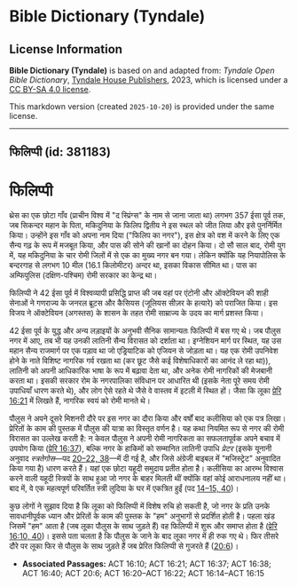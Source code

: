 # Bible Dictionary (Tyndale)

## License Information

**Bible Dictionary (Tyndale)** is based on and adapted from: _Tyndale Open Bible Dictionary_, [Tyndale House Publishers](https://tyndaleopenresources.com/), 2023, which is licensed under a [CC BY-SA 4.0 license](https://creativecommons.org/licenses/by-sa/4.0/legalcode.en).

This markdown version (created `2025-10-20`) is provided under the same license.



--------------------------------

## फिलिप्पी (id: 381183)

फिलिप्पी
========

थ्रेस का एक छोटा गाँव (प्राचीन विश्व में "द स्प्रिंग्स" के नाम से जाना जाता था) लगभग 357 ईसा पूर्व तक, जब सिकन्दर महान के पिता, मकिदुनिया के फिलिप द्वितीय ने इस स्थल को जीत लिया और इसे पुनर्निर्मित किया। उन्होंने इस गाँव को अपना नाम दिया ("फिलिप का नगर"), इस क्षेत्र को वश में करने के लिए एक सैन्य गढ़ के रूप में मजबूत किया, और पास की सोने की खानों का दोहन किया। दो सौ साल बाद, रोमी युग में, यह मकिदुनिया के चार रोमी जिलों में से एक का मुख्य नगर बन गया। लेकिन क्योंकि यह नियापोलिस के बन्दरगाह से लगभग 10 मील (16\.1 किलोमीटर) अन्दर था, इसका विकास सीमित था। पास का अम्फिपुलिस (दक्षिण\-पश्चिम) रोमी सरकार का केन्द्र था।

फिलिप्पी ने 42 ईसा पूर्व में विश्वव्यापी प्रसिद्धि प्राप्त की जब वहां पर एंटोनी और ऑक्टेवियन की शाही सेनाओं ने गणराज्य के जनरल ब्रूटस और कैसियस (जूलियस सीज़र के हत्यारे) को पराजित किया। इस विजय ने ऑक्टेवियन (अगस्तस) के शासन के तहत रोमी साम्राज्य के उदय का मार्ग प्रशस्त किया।

42 ईसा पूर्व के युद्ध और अन्य लड़ाइयों के अनुभवी सैनिक सामान्यतः फिलिप्पी में बस गए थे। जब पौलुस नगर में आए, तब भी यह उनकी लातिनी सैन्य विरासत को दर्शाता था। इग्नेशियन मार्ग पर स्थित, यह उस महान सैन्य राजमार्ग पर एक पड़ाव था जो एड्रियाटिक को एजियन से जोड़ता था। यह एक रोमी उपनिवेश होने के नाते विशिष्ट नागरिक गर्व रखता था (कर छूट जैसे कई विशेषाधिकारों का आनंद ले रहा था)), लातिनी को अपनी आधिकारिक भाषा के रूप में बढ़ावा देता था, और अनेक रोमी नागरिकों की मेजबानी करता था। इसकी सरकार रोम के नगरपालिका संविधान पर आधारित थी (इसके नेता पूरे समय रोमी उपाधियाँ धारण करते थे), और लोग ऐसे रहते थे जैसे वे वास्तव में इटली में स्थित हों। जैसा कि लूका [प्रेरि 16:21](https://ref.ly/Acts16:21) में लिखते हैं, नागरिक स्वयं को रोमी मानते थे।

पौलुस ने अपने दूसरे मिशनरी दौरे पर इस नगर का दौरा किया और वर्षों बाद कलीसिया को एक पत्र लिखा। प्रेरितों के काम की पुस्तक में पौलुस की यात्रा का विस्तृत वर्णन है। यह कथा नियमित रूप से नगर की रोमी विरासत का उल्लेख करती है: न केवल पौलुस ने अपनी रोमी नागरिकता का सफलतापूर्वक अपने बचाव में उपयोग किया ([प्रेरि 16:37](https://ref.ly/Acts16:37)), बल्कि नगर के हाकिमों को सम्मानित लातिनी उपाधि *प्रेटर* (इसके यूनानी अनुवाद *स्त्रतेगोस*—पद [20–22, 38](https://ref.ly/Acts16:20-Acts16:22,Acts16:38)—में दी गई है, और जिसे अंग्रेजी बाइबल में "मजिस्ट्रेट" अनुवादित किया गया है) धारण करते हैं। यहां एक छोटा यहूदी समुदाय प्रतीत होता है। कलीसिया का आरम्भ विश्वास करने वाली यहूदी स्त्रियों के साथ हुआ जो नगर के बाहर मिलती थीं क्योंकि वहां कोई आराधनालय नहीं था। बाद में, वे एक महत्वपूर्ण परिवर्तित स्त्री लुदिया के घर में एकत्रित हुईं (पद [14–15, 40](https://ref.ly/Acts16:14-Acts16:15,Acts16:40))।

कुछ लोगों ने सुझाव दिया है कि लूका को फिलिप्पी में विशेष रुचि हो सकती है, जो नगर के प्रति उनके सावधानीपूर्वक ध्यान और प्रेरितों के काम की पुस्तक के "हम" अनुभागों से प्रदर्शित होती है। पहला खंड जिसमें "हम" आता है (जब लूका पौलुस के साथ जुड़ते हैं) वह फिलिप्पी में शुरू और समाप्त होता है ([प्रेरि 16:10, 40](https://ref.ly/Acts16:10,Acts16:40))। इससे पता चलता है कि पौलुस के जाने के बाद लूका नगर में ही रुक गए थे। फिर तीसरे दौरे पर लूका फिर से पौलुस के साथ जुड़ते हैं जब प्रेरित फिलिप्पी से गुजरते हैं ([20:6](https://ref.ly/Acts20:6))।

* **Associated Passages:** ACT 16:10; ACT 16:21; ACT 16:37; ACT 16:38; ACT 16:40; ACT 20:6; ACT 16:20–ACT 16:22; ACT 16:14–ACT 16:15

